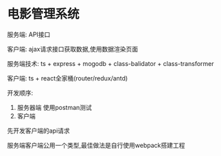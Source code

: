 # 电影管理系统

服务端: API接口

客户端: ajax请求接口获取数据,使用数据渲染页面

服务端技术: ts + express + mogodb + class-balidator + class-transformer

客户端: ts + react全家桶(router/redux/antd)

开发顺序:

1. 服务器端
   使用postman测试
2. 客户端

先开发客户端的api请求

服务端客户端公用一个类型,最佳做法是自行使用webpack搭建工程